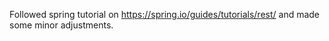 Followed spring tutorial on https://spring.io/guides/tutorials/rest/ and made some minor adjustments.